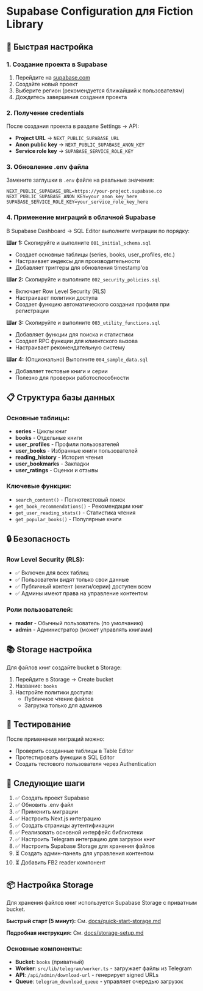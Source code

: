# Supabase Configuration для Fiction Library

## 🚀 Быстрая настройка

### 1. Создание проекта в Supabase
1. Перейдите на [supabase.com](https://supabase.com)
2. Создайте новый проект
3. Выберите регион (рекомендуется ближайший к пользователям)
4. Дождитесь завершения создания проекта

### 2. Получение credentials
После создания проекта в разделе Settings → API:
- **Project URL** → `NEXT_PUBLIC_SUPABASE_URL`
- **Anon public key** → `NEXT_PUBLIC_SUPABASE_ANON_KEY`  
- **Service role key** → `SUPABASE_SERVICE_ROLE_KEY`

### 3. Обновление .env файла
Замените заглушки в `.env` файле на реальные значения:
```env
NEXT_PUBLIC_SUPABASE_URL=https://your-project.supabase.co
NEXT_PUBLIC_SUPABASE_ANON_KEY=your_anon_key_here
SUPABASE_SERVICE_ROLE_KEY=your_service_role_key_here
```

### 4. Применение миграций в облачной Supabase
В Supabase Dashboard → SQL Editor выполните миграции по порядку:

**Шаг 1:** Скопируйте и выполните `001_initial_schema.sql`
- Создает основные таблицы (series, books, user_profiles, etc.)
- Настраивает индексы для производительности
- Добавляет триггеры для обновления timestamp'ов

**Шаг 2:** Скопируйте и выполните `002_security_policies.sql`
- Включает Row Level Security (RLS)
- Настраивает политики доступа
- Создает функцию автоматического создания профиля при регистрации

**Шаг 3:** Скопируйте и выполните `003_utility_functions.sql`
- Добавляет функции для поиска и статистики
- Создает RPC функции для клиентского вызова
- Настраивает рекомендательную систему

**Шаг 4:** (Опционально) Выполните `004_sample_data.sql`
- Добавляет тестовые книги и серии
- Полезно для проверки работоспособности

## 📋 Структура базы данных

### Основные таблицы:
- **series** - Циклы книг
- **books** - Отдельные книги
- **user_profiles** - Профили пользователей
- **user_books** - Избранные книги пользователей
- **reading_history** - История чтения
- **user_bookmarks** - Закладки
- **user_ratings** - Оценки и отзывы

### Ключевые функции:
- `search_content()` - Полнотекстовый поиск
- `get_book_recommendations()` - Рекомендации книг
- `get_user_reading_stats()` - Статистика чтения
- `get_popular_books()` - Популярные книги

## 🔒 Безопасность

### Row Level Security (RLS):
- ✅ Включен для всех таблиц
- ✅ Пользователи видят только свои данные
- ✅ Публичный контент (книги/серии) доступен всем
- ✅ Админы имеют права на управление контентом

### Роли пользователей:
- **reader** - Обычный пользователь (по умолчанию)
- **admin** - Администратор (может управлять книгами)

## 📚 Storage настройка

Для файлов книг создайте bucket в Storage:
1. Перейдите в Storage → Create bucket
2. Название: `books`
3. Настройте политики доступа:
   - Публичное чтение файлов
   - Загрузка только для админов

## 🧪 Тестирование

После применения миграций можно:
- Проверить созданные таблицы в Table Editor
- Протестировать функции в SQL Editor
- Создать тестового пользователя через Authentication

## 📝 Следующие шаги

1. ✅ Создать проект Supabase
2. ✅ Обновить .env файл
3. ✅ Применить миграции
4. ✅ Настроить Next.js интеграцию
5. ✅ Создать страницы аутентификации
6. ✅ Реализовать основной интерфейс библиотеки
7. ✅ Настроить Telegram интеграцию для загрузки книг
8. ✅ Настроить Supabase Storage для хранения файлов
9. ⏳ Создать админ-панель для управления контентом
10. ⏳ Добавить FB2 reader компонент

## 📦 Настройка Storage

Для хранения файлов книг используется Supabase Storage с приватным bucket.

**Быстрый старт (5 минут):** См. [docs/quick-start-storage.md](../docs/quick-start-storage.md)

**Подробная инструкция:** См. [docs/storage-setup.md](../docs/storage-setup.md)

### Основные компоненты:

- **Bucket**: `books` (приватный)
- **Worker**: `src/lib/telegram/worker.ts` - загружает файлы из Telegram
- **API**: `/api/admin/download-url` - генерирует signed URLs
- **Queue**: `telegram_download_queue` - управляет очередью загрузок